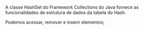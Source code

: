 A classe HashSet do Framework Collections do Java fornece as funcionalidades de estrutura de dados da tabela do Hash. 

Podemos acessar, remover e inserir elementos;

